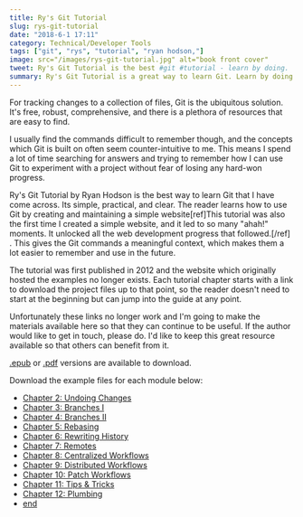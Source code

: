 ```yaml
---
title: Ry's Git Tutorial
slug: rys-git-tutorial
date: "2018-6-1 17:11"
category: Technical/Developer Tools
tags: ["git", "rys", "tutorial", "ryan hodson,"]
image: src="/images/rys-git-tutorial.jpg" alt="book front cover"
tweet: Ry's Git Tutorial is the best #git #tutorial - learn by doing.
summary: Ry's Git Tutorial is a great way to learn Git. Learn by doing as you create and maintain a simple website.
---
```


For tracking changes to a collection of files, Git is the ubiquitous solution.
It's free, robust, comprehensive, and there is a plethora of resources that are
easy to find.

I usually find the commands difficult to remember though, and the concepts
which Git is built on often seem counter-intuitive to me. This means I spend a
lot of time searching for answers and trying to remember how I can use Git to
experiment with a project without fear of losing any hard-won progress.

Ry's Git Tutorial by Ryan Hodson is the best way to learn Git that I have come
across. Its simple, practical, and clear. The reader learns how to use Git by
creating and maintaining a simple website[ref]This tutorial was also the first
time I created a simple website, and it led to so many "ahah!" moments. It
unlocked all the web development progress that followed.[/ref] . This gives the
Git commands a meaningful context, which makes them a lot easier to remember and
use in the future.

The tutorial was first published in 2012 and the website which originally
hosted the examples no longer exists. Each tutorial chapter starts with a link
to download the project files up to that point, so the reader doesn't need to
start at the beginning but can jump into the guide at any point.

Unfortunately these links no longer work and I'm going to make the materials available here
so that they can continue to be useful. If the author would like to get in touch,
please do. I'd like to keep this great resource available so that others can
benefit from it.

[.epub](/documents/Rys-Git-Tutorial.epub) or
[.pdf](/documents/Rys-Git-Tutorial.pdf) versions are available to
download.

Download the example files for each module below:

- [Chapter 2: Undoing Changes](/documents/chapter2.zip)
- [Chapter 3: Branches I](/documents/chapter3.zip)
- [Chapter 4: Branches II](/documents/chapter4.zip)
- [Chapter 5: Rebasing](/documents/chapter5.zip)
- [Chapter 6: Rewriting History](/documents/chapter6.zip)
- [Chapter 7: Remotes](/documents/chapter7.zip)
- [Chapter 8: Centralized Workflows](/documents/chapter8.zip)
- [Chapter 9: Distributed Workflows](/documents/chapter9.zip)
- [Chapter 10: Patch Workflows](/documents/chapter10.zip)
- [Chapter 11: Tips & Tricks](/documents/chapter11.zip)
- [Chapter 12: Plumbing](/documents/chapter12.zip)
- [end](/documents/chapter13.zip)
